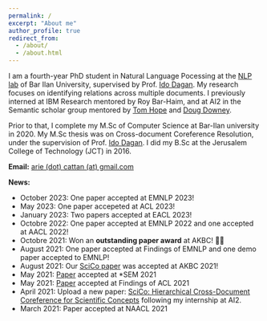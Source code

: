 ```yaml
---
permalink: /
excerpt: "About me"
author_profile: true
redirect_from: 
  - /about/
  - /about.html
---
```


I am a fourth-year PhD student in Natural Language Pocessing at the [NLP lab](https://biu-nlp.github.io/) of Bar Ilan University, supervised by Prof. [Ido Dagan](https://u.cs.biu.ac.il/~dagan/). 
My research focuses on identifying relations across multiple documents. I previously interned at IBM Research mentored by Roy Bar-Haim, and at AI2 in the Semantic scholar group mentored by [Tom Hope](https://tomhoper.github.io/) and [Doug Downey](https://users.cs.northwestern.edu/~ddowney/).

Prior to that, I complete my M.Sc of Computer Science at Bar-Ilan university in 2020. My M.Sc thesis was on Cross-document Coreference Resolution, under the supervision of Prof. [Ido Dagan](https://u.cs.biu.ac.il/~dagan/). I did my B.Sc at the Jerusalem College of Technology (JCT) in 2016.

**Email:** [arie (dot) cattan (at) gmail.com](mailto:arie.cattan@gmail.com)




**News:** 
- October 2023: One paper accepted at EMNLP 2023!
- May 2023: One paper accepeted at ACL 2023!
- January 2023: Two papers accepted at EACL 2023!
- Octobre 2022: One paper accepted at EMNLP 2022 and one accepted at AACL 2022!
- Octobre 2021: Won an **outstanding paper award** at AKBC! 🎉🎉  
- August 2021: One paper accepted at Findings of EMNLP and one demo paper accepted to EMNLP! 
- August 2021: Our [SciCo paper](https://openreview.net/forum?id=OFLbgUP04nC) was accepted at AKBC 2021!
- May 2021: [Paper](https://aclanthology.org/2021.starsem-1.13.pdf) accepted at *SEM 2021
- May 2021: [Paper](https://aclanthology.org/2021.findings-acl.453.pdf) accepted at Findings of ACL 2021
- April 2021: Upload a new paper: [SciCo: Hierarchical Cross-Document Coreference for Scientific Concepts](https://arxiv.org/abs/2104.08809) following my internship at AI2. 
- March 2021: Paper accepted at NAACL 2021